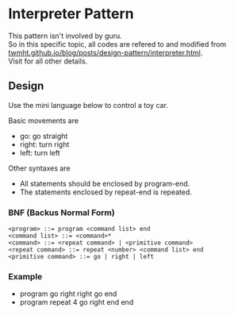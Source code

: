 # Interpreter Pattern

This pattern isn't involved by guru. \
So in this specific topic, all codes are refered to and modified from [twmht.github.io/blog/posts/design-pattern/interpreter.html](https://twmht.github.io/blog/posts/design-pattern/interpreter.html). \
Visit for all other details.

## Design

Use the mini language below to control a toy car.

Basic movements are

- go: go straight
- right: turn right
- left: turn left

Other syntaxes are

- All statements should be enclosed by program-end.
- The statements enclosed by repeat-end is repeated.

### BNF (Backus Normal Form)

```
<program> ::= program <command list> end
<command list> ::= <command>*
<command> ::= <repeat command> | <primitive command>
<repeat command> ::= repeat <number> <command list> end
<primitive command> ::= go | right | left
```

### Example

- program go right right go end
- program repeat 4 go right end end
